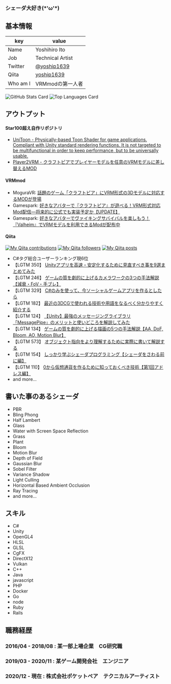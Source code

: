### シェーダ大好き(\*'ω'\*)

## 基本情報

|key|value|
|---|-----|
|Name|Yoshihiro Ito|
|Job|Technical Artist|
|Twitter|[@yoship1639](https://twitter.com/yoship1639)|
|Qiita|[yoship1639](https://qiita.com/yoship1639)|
|Who am I|VRMmodの第一人者|

![GitHub Stats Card](https://github-readme-stats.vercel.app/api?username=yoship1639&show_icons=true&hide=prs,contribs)
![Top Languages Card](https://github-readme-stats.vercel.app/api/top-langs/?username=yoship1639&layout=compact)

## アウトプット

#### Star100超え自作リポジトリ

- [UniToon - Physically-based Toon Shader for game applications. Compliant with Unity standard rendering functions. It is not targeted to be multifunctional in order to keep performance, but to be universally usable.](https://github.com/yoship1639/UniToon)
- [Player2VRM - クラフトピアでプレイヤーモデルを任意のVRMモデルに差し替えるMOD](https://github.com/yoship1639/Player2VRM)

#### VRMmod

- MoguraVR: [話題のゲーム「クラフトピア」にVRM形式の3Dモデルに対応するMODが登場](https://www.moguravr.com/craftopia-vrm-mod/)
- Gamespark: [好きなアバターで『クラフトピア』が遊べる！VRM形式対応Mod配信―将来的に公式でも実装予定か【UPDATE】](https://www.gamespark.jp/article/2020/09/22/102360.html)
- Gamespark: [好きなアバターでヴァイキングサバイバルを楽しもう！『Valheim』でVRMモデルを利用できるModが配布中](https://www.gamespark.jp/article/2021/04/12/107709.html)

#### Qiita

[![My Qiita contributions](https://qiita-badge.apiapi.app/s/yoship1639/contributions.svg)](http://qiita.com/yoship1639)
[![My Qiita followers](https://qiita-badge.apiapi.app/s/yoship1639/followers.svg)](http://qiita.com/yoship1639)
[![My Qiita posts](https://qiita-badge.apiapi.app/s/yoship1639/posts.svg)](http://qiita.com/yoship1639)

- C#タグ総合ユーザーランキング現6位
- 【LGTM 350】 [Unityアプリを高速・安定化するために見直すべき事を9選まとめてみた](https://qiita.com/yoship1639/items/7339a6201b44a24fbdfe)
- 【LGTM 246】 [ゲームの質を劇的に上げるカメラワークの3つの手法解説【減衰・FoV・手ブレ】](https://qiita.com/yoship1639/items/9bf6f8ad080b3c496b12)
- 【LGTM 329】 [C#のみを使って、今ソーシャルゲームアプリを作るとしたら](https://qiita.com/yoship1639/items/c54f6942d847f8374377)
- 【LGTM 182】 [最近の3DCGで使われる技術や用語をなるべく分かりやすく紹介する](https://qiita.com/yoship1639/items/633acdc72f241971d172)
- 【LGTM 124】 [【Unity】最強のメッセージングライブラリ「MessagePipe」のメリットと使いどころを解説してみた](https://qiita.com/yoship1639/items/32ca894bda3b0db54a7b)
- 【LGTM 134】 [ゲームの質を劇的に上げる描画の5つの手法解説【AA, DoF, Bloom, AO, Motion Blur】](https://qiita.com/yoship1639/items/fbee7b1f9e260671e413)
- 【LGTM 573】 [オブジェクト指向をより理解するために実際に書いて解説する](https://qiita.com/yoship1639/items/5878bf9d64816e93610b)
- 【LGTM 154】 [しっかり学ぶシェーダプログラミング【シェーダをさわる前に編】](https://qiita.com/yoship1639/items/5f8e55a89fc58ea33bb7)
- 【LGTM 110】 [0から仮想通貨を作るために知っておくべき技術【第1回アドレス編】](https://qiita.com/yoship1639/items/6dd0cc8623d7f3969d78)
- and more...

## 書いた事のあるシェーダ

- PBR
- Bling Phong
- Half Lambert
- Glass
- Water with Screen Space Reflection
- Grass
- Plant
- Bloom
- Motion Blur
- Depth of Field
- Gaussian Blur
- Sobel Filter
- Variance Shadow
- Light Culling
- Horizontal Based Ambient Occlusion
- Ray Tracing
- and more...

## スキル

- C#
- Unity
- OpenGL4
- HLSL
- GLSL
- CgFX
- DirectX12
- Vulkan
- C++
- Java
- javascript
- PHP
- Docker
- Go
- node
- Ruby
- Rails

## 職務経歴

### 2016/04 - 2018/08 : 某一部上場企業　CG研究職

### 2019/03 - 2020/11 : 某ゲーム開発会社　エンジニア

### 2020/12 - 現在 : 株式会社ポケットペア　テクニカルアーティスト
